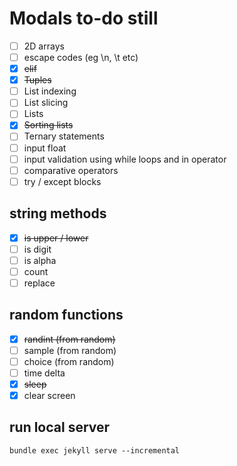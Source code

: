 # Modals to-do still

- [ ] 2D arrays
- [ ] escape codes (eg \n, \t etc)
- [x] ~~elif~~
- [x] ~~Tuples~~
- [ ] List indexing
- [ ] List slicing
- [ ] Lists
- [x] ~~Sorting lists~~
- [ ] Ternary statements
- [ ] input float
- [ ] input validation using while loops and in operator
- [ ] comparative operators
- [ ] try / except blocks

## string methods
- [x] ~~is upper / lower~~
- [ ] is digit
- [ ] is alpha
- [ ] count
- [ ] replace

## random functions
- [x] ~~randint (from random)~~
- [ ] sample (from random)
- [ ] choice (from random)
- [ ] time delta
- [x] ~~sleep~~
- [x] clear screen

## run local server
`bundle exec jekyll serve --incremental`
